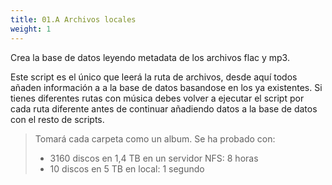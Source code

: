 ```yaml
---
title: 01.A Archivos locales
weight: 1
---
```


Crea la base de datos leyendo metadata de los archivos flac y mp3.

Este script es el único que leerá la ruta de archivos, desde aquí todos añaden información a a la base de datos basandose en los ya existentes. Si tienes diferentes rutas con música debes volver a ejecutar el script por cada ruta diferente antes de continuar añadiendo datos a la base de datos con el resto de scripts.

> Tomará cada carpeta como un album.
> Se ha probado con:
> - 3160 discos en 1,4 TB en un servidor NFS: 8 horas
> - 10 discos en 5 TB en local: 1 segundo

